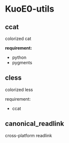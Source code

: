 KuoE0-utils
===========

ccat
----

colorized cat

**requirement:**

- python
- pygments

cless
-----

colorized less

requirement:

- ccat

canonical_readlink
------------------

cross-platform readlink


